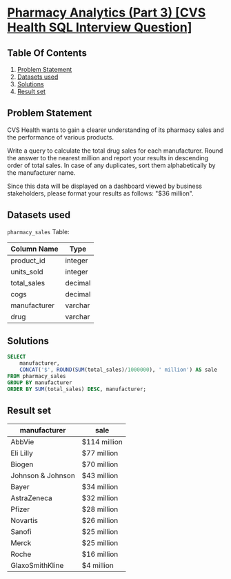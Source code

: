 # [Pharmacy Analytics (Part 3) [CVS Health SQL Interview Question]](https://datalemur.com/questions/total-drugs-sales)

## Table Of Contents
1. [Problem Statement]()
2. [Datasets used]()
3. [Solutions]()
4. [Result set]()

## Problem Statement

CVS Health wants to gain a clearer understanding of its pharmacy sales and the performance of various products.

Write a query to calculate the total drug sales for each manufacturer. Round the answer to the nearest million and report your results in descending order of total sales. In case of any duplicates, sort them alphabetically by the manufacturer name.

Since this data will be displayed on a dashboard viewed by business stakeholders, please format your results as follows: "$36 million".

## Datasets used

```pharmacy_sales``` Table:

|  Column Name  | Type          |
| ------------- | ------------- |
| product_id |	integer |
| units_sold |	integer |
| total_sales |	decimal |
| cogs |	decimal |
| manufacturer |	varchar |
| drug |	varchar |

## Solutions

```sql
SELECT
    manufacturer,
    CONCAT('$', ROUND(SUM(total_sales)/1000000), ' million') AS sale
FROM pharmacy_sales
GROUP BY manufacturer
ORDER BY SUM(total_sales) DESC, manufacturer;
```

## Result set

| manufacturer | sale |
| ------------ | ---- | 
| AbbVie |	$114 million |
| Eli Lilly |	$77 million |
| Biogen |	$70 million |
| Johnson & Johnson	| $43 million |
| Bayer |	$34 million |
| AstraZeneca |	$32 million |
| Pfizer |	$28 million |
| Novartis |	$26 million |
| Sanofi |	$25 million |
| Merck |	$25 million |
| Roche |	$16 million |
| GlaxoSmithKline | $4 million |